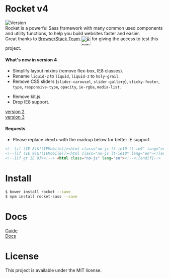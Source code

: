 # Rocket v4

![Version](https://img.shields.io/badge/Version-4.0.0-beta4-blue.svg)   
Rocket is a powerful Sass framework with many common used components and utility functions, to help you build websites faster and easier.    
Great thanks to [BrowserStack Team <img src="https://avatars0.githubusercontent.com/u/1119453?v=3&s=200" alt="BrowserStack" width=30 align=top>](http://www.browserstack.com/) for giving the access to test this project.  

#### What's new in version 4
- Simplify layout mixins (remove flex-box, IE8 classes).  
- Rename `liquid-2` to `liquid`, `liquid-3` to `holy-grail`.
- Remove CSS sliders (`slider-carousel`, `slider-gallery`), `sticky-footer`, `type`, `responsive-type`, `opacity`, `ie-rgba`, `media-list`.
<!-- - Add acceessibility support. -->
- Remove kit.js.
- Drop IE8 support.

[version 2](https://github.com/ganlanyuan/rocket/tree/v2)   
[version 3](https://github.com/ganlanyuan/rocket/tree/v3)   

#### Requests
+ Please replace `<html>` with the markup below for better IE support.
``` html
<!--[if (IE 8)&!(IEMobile)]><html class="no-js lt-ie10 lt-ie9" lang="en"><![endif]-->
<!--[if (IE 9)&!(IEMobile)]><html class="no-js lt-ie10" lang="en"><![endif]-->
<!--[if gt IE 9]><!--> <html class="no-js" lang="en"><!--<![endif]-->
```

# Install

```` bash
$ bower install rocket --save
$ npm install rocket-sass --save
````

# Docs
[Guide](https://ganlanyuan.github.io/rocket.site/v4/guide.html)  
[Docs](https://ganlanyuan.github.io/rocket.site/v4/docs.html)  

# License
This project is available under the MIT license.